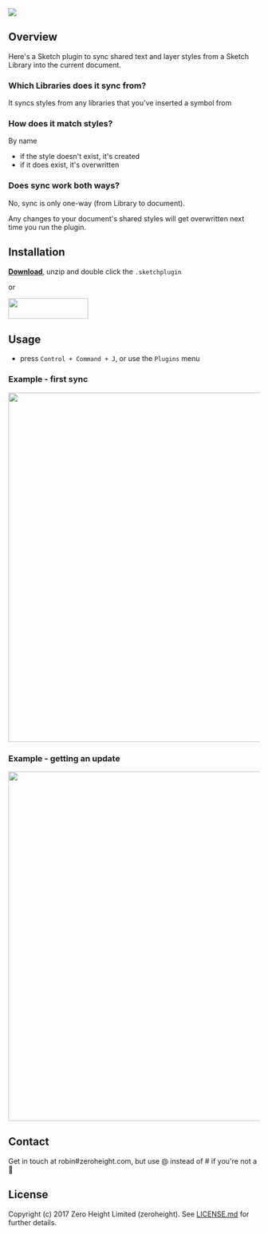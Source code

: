 <img src='https://raw.githubusercontent.com/zeroheight/library-styles-sync/master/images/cover.png'>

## Overview
Here's a Sketch plugin to sync shared text and layer styles from a Sketch Library into the current document.

### Which Libraries does it sync from?
It syncs styles from any libraries that you've inserted a symbol from

### How does it match styles?
By name
* if the style doesn't exist, it's created
* if it does exist, it's overwritten
  
### Does sync work both ways?
No, sync is only one-way (from Library to document). 

Any changes to your document's shared styles will get overwritten next time you run the plugin.

## Installation
**[Download](https://api.sketchpacks.com/v1/plugins/com.zeroheight.library-styles-sync/download)**, unzip and double click the `.sketchplugin`

or

<a href="https://sketchpacks.com/zeroheight/library-styles-sync/install">
	<img width="160" height="41" src="http://sketchpacks-com.s3.amazonaws.com/assets/badges/sketchpacks-badge-install.png" >
</a>

## Usage
* press `Control + Command + J`, or use the `Plugins` menu
### Example - first sync
<img src='https://d26dzxoao6i3hh.cloudfront.net/items/3R1F2D0T112U2Z3X000D/Screen%20Recording%202017-10-16%20at%2006.42%20pm.gif' width='700px'>

### Example - getting an update
<img src='https://d26dzxoao6i3hh.cloudfront.net/items/1R2L341g382t272v2X24/Screen%20Recording%202017-10-16%20at%2006.44%20pm.gif' width='700px'>

## Contact
Get in touch at robin#zeroheight.com, but use @ instead of # if you're not a 🤖

## License
Copyright (c) 2017 Zero Height Limited (zeroheight). See [LICENSE.md](https://github.com/zeroheight/library-styles-sync/blob/master/LICENSE.md) for further details.
